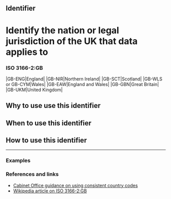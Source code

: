 ## Identifier
# Identify the nation or legal jurisdiction of the UK that data applies to
### ISO 3166-2:GB

|GB-ENG|England|
|GB-NIR|Northern Ireland|
|GB-SCT|Scotland|
|GB-WLS or GB-CYM|Wales|
|GB-EAW|England and Wales|
|GB-GBN|Great Britain|
|GB-UKM|United Kingdom|

## Why to use use this identifier

## When to use this identifier

## How to use this identifier

---

### Examples

### References and links

* [Cabinet Office guidance on using consistent country codes](https://www.gov.uk/government/publications/open-standards-for-government/country-codes)
* [Wikipedia article on ISO 3166-2:GB](https://en.wikipedia.org/wiki/ISO_3166-2:GB)